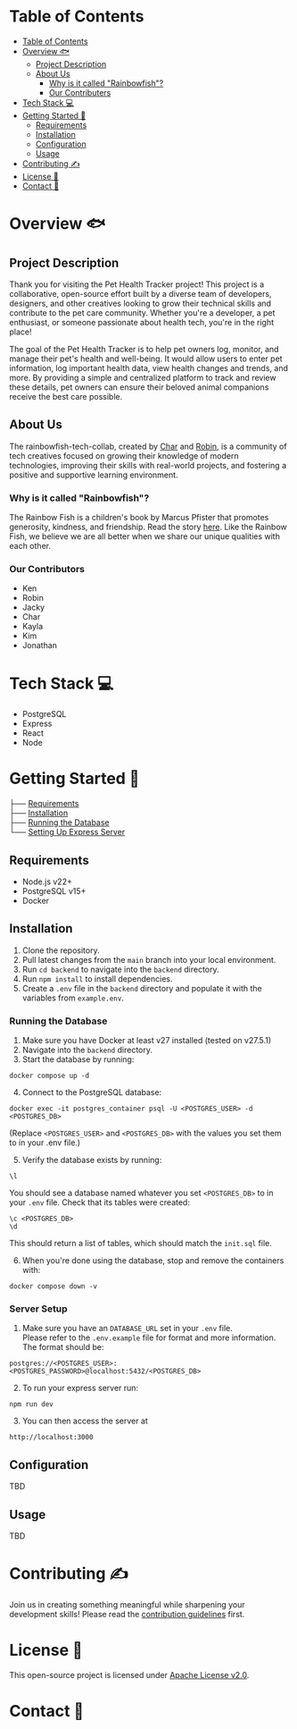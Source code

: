 # Table of Contents

- [Table of Contents](#table-of-contents)
- [Overview 🐟](#overview-)
	- [Project Description](#project-description)
	- [About Us](#about-us)
		- [Why is it called "Rainbowfish"?](#why-is-it-called-rainbowfish)
		- [Our Contributers](#our-contributers)
- [Tech Stack 💻](#tech-stack-)
- [Getting Started 🚀](#getting-started-)
	- [Requirements](#requirements)
	- [Installation](#installation)
	- [Configuration](#configuration)
	- [Usage](#usage)
- [Contributing ✍️](#contributing-️)
- [License 📃](#license-)
- [Contact 💬](#contact-)

# Overview 🐟

## Project Description

Thank you for visiting the Pet Health Tracker project! This project is a collaborative, open-source effort built by a diverse team of developers, designers, and other creatives looking to grow their technical skills and contribute to the pet care community. Whether you're a developer, a pet enthusiast, or someone passionate about health tech, you're in the right place!

The goal of the Pet Health Tracker is to help pet owners log, monitor, and manage their pet's health and well-being. It would allow users to enter pet information, log important health data, view health changes and trends, and more. By providing a simple and centralized platform to track and review these details, pet owners can ensure their beloved animal companions receive the best care possible.

## About Us

The rainbowfish-tech-collab, created by [Char](https://github.com/charburton18) and [Robin](https://github.com/robinallenaz), is a community of tech creatives focused on growing their knowledge of modern technologies, improving their skills with real-world projects, and fostering a positive and supportive learning environment.

### Why is it called "Rainbowfish"?

The Rainbow Fish is a children's book by Marcus Pfister that promotes generosity, kindness, and friendship. Read the story [here](https://milldamschool.org/wp-content/uploads/sites/4/2022/09/The_rainbow_fish.pdf). Like the Rainbow Fish, we believe we are all better when we share our unique qualities with each other.

### Our Contributors
- Ken
- Robin
- Jacky
- Char
- Kayla
- Kim
- Jonathan 

# Tech Stack 💻

- PostgreSQL
- Express
- React
- Node

# Getting Started 🚀
├── [Requirements](#requirements)  
├── [Installation](#installation)  
├── [Running the Database](#running-the-database)  
└── [Setting Up Express Server](#server-setup)

## Requirements

- Node.js v22+
- PostgreSQL v15+
- Docker

## Installation

1. Clone the repository.
2. Pull latest changes from the `main` branch into your local environment.
3. Run `cd backend` to navigate into the `backend` directory.
4. Run `npm install` to install dependencies.
5. Create a `.env` file in the `backend` directory and populate it with the variables from `example.env`.

### Running the Database
1. Make sure you have Docker at least v27 installed (tested on v27.5.1)
2. Navigate into the `backend` directory.
3. Start the database by running:
```
docker compose up -d
```
4. Connect to the PostgreSQL database:
```
docker exec -it postgres_container psql -U <POSTGRES_USER> -d <POSTGRES_DB>
```
(Replace `<POSTGRES_USER>` and `<POSTGRES_DB>` with the values you set them to in your .env file.)

5. Verify the database exists by running:
```
\l
```
You should see a database named whatever you set `<POSTGRES_DB>` to in your `.env` file. Check that its tables were created:
```
\c <POSTGRES_DB>
\d
```
This should return a list of tables, which should match the `init.sql` file.

6. When you're done using the database, stop and remove the containers with:
```
docker compose down -v
```

### Server Setup
1. Make sure you have an `DATABASE_URL` set in your `.env` file.  
Please refer to the `.env.example` file for format and more information.  
The format should be:  
```
postgres://<POSTGRES_USER>:<POSTGRES_PASSWORD>@localhost:5432/<POSTGRES_DB>
```  


2. To run your express server run: 

```
npm run dev
```
3. You can then access the server at 
```
http://localhost:3000
```

## Configuration

TBD

## Usage

TBD

# Contributing ✍️

Join us in creating something meaningful while sharpening your development skills! Please read the [contribution guidelines](https://github.com/Rainbowfish-Tech-Collab/Pet-Health-Tracker/blob/main/CONTRIBUTING.md) first.

# License 📃

This open-source project is licensed under [Apache License v2.0](https://www.apache.org/licenses/LICENSE-2.0).

# Contact 💬
